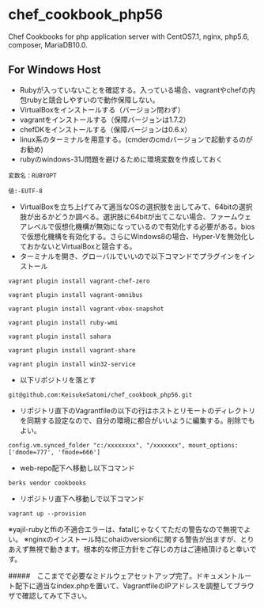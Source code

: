 # chef_cookbook_php56
Chef Cookbooks for php application server with CentOS7.1, nginx, php5.6, composer, MariaDB10.0.

For Windows Host
---------------
- Rubyが入っていないことを確認する。入っている場合、vagrantやchefの内包rubyと競合しやすいので動作保障しない。
- VirtualBoxをインストールする（バージョン問わず）
- vagrantをインストールする（保障バージョンは1.7.2）
- chefDKをインストールする（保障バージョンは0.6.x）
- linux系のターミナルを用意する。(cmderのcmdバージョンで起動するのがお勧め)
- rubyのwindows-31J問題を避けるために環境変数を作成しておく

 `変数名：RUBYOPT`

 `値:-EUTF-8`

- VirtualBoxを立ち上げてみて適当なOSの選択肢を出してみて、64bitの選択肢が出るかどうか調べる。選択肢に64bitが出てこない場合、ファームウェアレベルで仮想化機構が無効になっているので有効化する必要がある。biosで仮想化機構を有効化する。さらにWindows8の場合、Hyper-Vを無効化しておかないとVirtualBoxと競合する。
- ターミナルを開き、グローバルでいいので以下コマンドでプラグインをインストール

 `vagrant plugin install vagrant-chef-zero`

 `vagrant plugin install vagrant-omnibus`

 `vagrant plugin install vagrant-vbox-snapshot`

 `vagrant plugin install ruby-wmi`

 `vagrant plugin install sahara`

 `vagrant plugin install vagrant-share`

 `vagrant plugin install win32-service`

- 以下リポジトリを落とす

 `git@github.com:KeisukeSatomi/chef_cookbook_php56.git`

- リポジトリ直下のVagrantfileの以下の行はホストとリモートのディレクトリを同期する設定なので、自分の環境に都合がいいように編集する。削除でもよい。

 `config.vm.synced_folder "c:/xxxxxxxx", "/xxxxxxx", mount_options: ['dmode=777', 'fmode=666']`

- web-repo配下へ移動し以下コマンド

 `berks vendor cookbooks`

- リポジトリ直下へ移動しで以下コマンド

 `vagrant up --provision`

※yajil-rubyとffiの不適合エラーは、fatalじゃなくてただの警告なので無視でよい。
※nginxのインストール時にohaiのversion6に関する警告が出ますが、とりあえず無視で動きます。根本的な修正方針をご存じの方はご連絡頂けると幸いです。

#####　ここまでで必要なミドルウェアセットアップ完了。ドキュメントルート配下に適当なindex.phpを置いて、VagrantfileのIPアドレスを調整してブラウザで確認してみて下さい。
